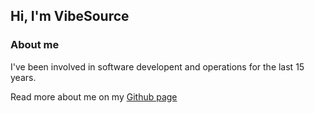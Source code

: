 ## Hi, I'm VibeSource

### About me
I've been involved in software developent and operations for the last 15 years.

Read more about me on my
[Github page][Github page]

[Github page]: http://vibesource.github.io
<!--
**vibesource/vibesource** is a ✨ _special_ ✨ repository because its `README.md` (this file) appears on your GitHub profile.

Here are some ideas to get you started:

- 🔭 I’m currently working on ...
- 🌱 I’m currently learning ...
- 👯 I’m looking to collaborate on ...
- 🤔 I’m looking for help with ...
- 💬 Ask me about ...
- 📫 How to reach me: ...
- 😄 Pronouns: ...
- ⚡ Fun fact: ...
-->
